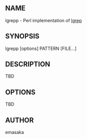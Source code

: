 ## NAME

lgrepp - Perl implementation of [lgrep](http://www.ff.iij4u.or.jp/~nrt/lv/)

## SYNOPSIS

lgrepp [options] PATTERN [FILE...]

## DESCRIPTION

TBD

## OPTIONS

TBD

## AUTHOR

emasaka
